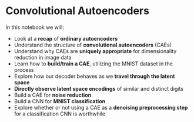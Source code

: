 # Convolutional Autoencoders

In this notebook we will:
- Look at a **recap** of **ordinary autoencoders**
- Understand the structure of **convolutional autoencoders** (CAEs)
- Understand why CAEs are **uniquely appropriate** for dimensionality reduction in image data
- Learn how to **build/train a CAE**, utilizing the MNIST dataset in the process
- Explore how our decoder behaves as we **travel through the latent space**
- **Directly observe latent space encodings** of similar and distinct digits
- Build a CAE for **noise reduction**
- Build a CNN for **MNIST classification**
- Explore whether or not using a CAE as a **denoising preprocessing step** for a classification CNN is worthwhile
